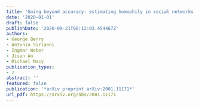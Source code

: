 ```yaml
---
title: 'Going beyond accuracy: estimating homophily in social networks using predictions'
date: '2020-01-01'
draft: false
publishDate: '2020-09-21T08:12:03.454467Z'
authors:
- George Berry
- Antonio Sirianni
- Ingmar Weber
- Jisun An
- Michael Macy
publication_types:
- 2
abstract: ''
featured: false
publication: '*arXiv preprint arXiv:2001.11171*'
url_pdf: https://arxiv.org/abs/2001.11171
---
```



